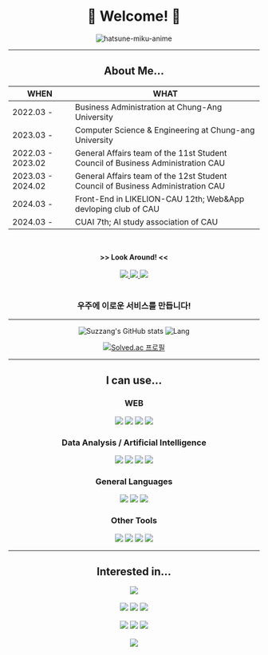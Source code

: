 <div align="center">
  <h1>🦎 Welcome! 🦎</h1>
  
  ![hatsune-miku-anime](https://github.com/suzzang2/suzzang2/assets/134358849/a0b5e19c-18f6-461f-934a-ba450d91c977)


  ---
  About Me...
  ---
  | WHEN | WHAT |
  | ------------ | ------------- |
  | 2022.03 - | Business Administration at Chung-Ang University |
  | 2023.03 - | Computer Science & Engineering at Chung-ang University |
  | 2022.03 - 2023.02 | General Affairs team of the 11st Student Council of Business Administration CAU |
  | 2023.03 - 2024.02 | General Affairs team of the 12st Student Council of Business Administration CAU |
  | 2024.03 - | Front-End in LIKELION-CAU 12th; Web&App devloping club of CAU |
  | 2024.03 - | CUAI 7th; AI study association of CAU |

  <br>
  
**>> Look Around! <<**              
  <br>
<a href="https://velog.io/@suzzang2/posts">
  <img src="https://img.shields.io/badge/VELOG-20C997?style=for-the-badge&logo=VELOG&logoColor=white"/>
</a>
<a href="https://www.instagram.com/forsxygrave">
  <img src="https://img.shields.io/badge/INSTAGRAM-E4405F?style=for-the-badge&logo=instagram&logoColor=white"/>
</a>
<a href="https://blog.naver.com/spaceodddity">
  <img src="https://img.shields.io/badge/BLOG-03C75A?style=for-the-badge&logo=naver&logoColor=white"/>
</a>
<br><br>

<h3>우주에 이로운 서비스를 만듭니다!</h3>

  ---
![Suzzang's GitHub stats](https://github-readme-stats.vercel.app/api?username=suzzang2&show_icons=true&theme=transparent&title_color=A28047&text_color=352E04&icon_color=89877F&bg_color=F1EFE2) ![Lang](https://github-readme-stats.vercel.app/api/top-langs/?username=suzzang2)

  [![Solved.ac 프로필](http://mazassumnida.wtf/api/v2/generate_badge?boj=sb3129256)](https://solved.ac/sb3129256)


---
I can use...
---
<h3>WEB</h3>
<img src="https://img.shields.io/badge/HTML5-E34F26?style=for-the-badge&logo=HTML5&logoColor=white"/>
<img src="https://img.shields.io/badge/CSS3-1572B6?style=for-the-badge&logo=CSS3&logoColor=white"/>
<img src="https://img.shields.io/badge/JAVASCRIPT-F7DF1E?style=for-the-badge&logo=JAVASCRIPT&logoColor=black"/>
<img src="https://img.shields.io/badge/REACT-61DAFB?style=for-the-badge&logo=REACT&logoColor=white"/>
<br>
<h3>Data Analysis / Artificial Intelligence</h3>
<img src="https://img.shields.io/badge/PYTHON-3776AB?style=for-the-badge&logo=PYTHON&logoColor=white"/>
<img src="https://img.shields.io/badge/NUMPY-013243?style=for-the-badge&logo=NUMPY&logoColor=white"/>
<img src="https://img.shields.io/badge/PANDAS-150458?style=for-the-badge&logo=PANDAS&logoColor=white"/>
<img src="https://img.shields.io/badge/SCIKIT LEARN-013243?style=for-the-badge&logo=scikitlearn&logoColor=white"/>
<br>
<h3>General Languages</h3>
<img src="https://img.shields.io/badge/C-A8B9CC?style=for-the-badge&logo=C&logoColor=white"/>
<img src="https://img.shields.io/badge/C++-A8B9CC?style=for-the-badge&logo=C++&logoColor=white"/>
<img src="https://img.shields.io/badge/JAVA-000000?style=for-the-badge&logo=openjdk&logoColor=white"/>
<br>
<h3>Other Tools</h3>
<img src="https://img.shields.io/badge/FIGMA-F24E1E?style=for-the-badge&logo=FIGMA&logoColor=white"/>
<img src="https://img.shields.io/badge/NOTION-000000?style=for-the-badge&logo=NOTION&logoColor=white"/>
<img src="https://img.shields.io/badge/SLACK-4A154B?style=for-the-badge&logo=SLACK&logoColor=white"/>
<img src="https://img.shields.io/badge/DISCORD-5865F2?style=for-the-badge&logo=DISCORD&logoColor=white"/>

---
Interested in...
---
<img src="https://img.shields.io/badge/SWIFT-F05138?style=for-the-badge&logo=SWIFT&logoColor=white"/>
<br><br>
<img src="https://img.shields.io/badge/NINTENDO 3DS-D12228?style=for-the-badge&logo=NINTENDO 3DS&logoColor=white"/>
<img src="https://img.shields.io/badge/NINTENDO SWITCH-E60012?style=for-the-badge&logo=NINTENDO SWITCH&logoColor=white"/>
<img src="https://img.shields.io/badge/STEAM-000000?style=for-the-badge&logo=STEAM&logoColor=white"/>
<br><br>
<img src="https://img.shields.io/badge/ADOBE ILLUSTRATOR-FF9A00?style=for-the-badge&logo=ADOBE ILLUSTRATOR&logoColor=white"/>
<img src="https://img.shields.io/badge/ADOBE PHOTOSHOP-31A8FF?style=for-the-badge&logo=adobephotoshop&logoColor=white"/>
<img src="https://img.shields.io/badge/ADOBE PREMIER PRO-9999FF?style=for-the-badge&logo=adobepremierepro&logoColor=white"/>
<br><br>
<img src="https://img.shields.io/badge/OPEN AI-412991?style=for-the-badge&logo=openai&logoColor=white"/>
</div>
